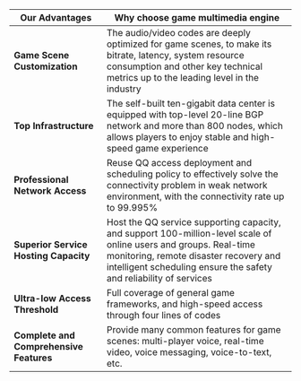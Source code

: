 
| Our Advantages | Why choose game multimedia engine |
|---------|---------|
| **Game Scene Customization** | The audio/video codes are deeply optimized for game scenes, to make its bitrate, latency, system resource consumption and other key technical metrics up to the leading level in the industry |
| **Top Infrastructure** | The self-built ten-gigabit data center is equipped with top-level 20-line BGP network and more than 800 nodes, which allows players to enjoy stable and high-speed game experience |
| **Professional Network Access** | Reuse QQ access deployment and scheduling policy to effectively solve the connectivity problem in weak network environment, with the connectivity rate up to 99.995% |
| **Superior Service Hosting Capacity** | Host the QQ service supporting capacity, and support 100-million-level scale of online users and groups. Real-time monitoring, remote disaster recovery and intelligent scheduling ensure the safety and reliability of services |
| **Ultra-low Access Threshold** | Full coverage of general game frameworks, and high-speed access through four lines of codes |
| **Complete and Comprehensive Features** | Provide many common features for game scenes: multi-player voice, real-time video, voice messaging, voice-to-text, etc. |

